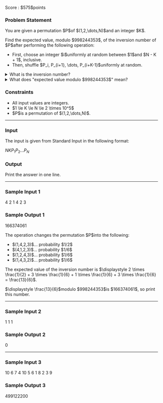
<div>

<span>

<span>

<p>
Score : $575$points
</p>

<div>

<section>

### **Problem Statement**

<p>
You are given a permutation $P$of $(1,2,\dots,N)$and an integer $K$.  
</p>

<p>
Find the expected value, modulo $998244353$, of the inversion number of $P$after performing the following operation:
</p>

<ul>

<li>
First, choose an integer $i$uniformly at random between $1$and $N - K + 1$, inclusive.
</li>

<li>
Then, shuffle $P_i, P_{i+1}, \dots, P_{i+K-1}$uniformly at random.
</li>

</ul>

<details>

<summary>
What is the inversion number?
</summary>
The inversion number of a sequence $(A_1, A_2, \dots, A_N)$is the number of integer pairs $(i, j)$satisfying $1 \le i < j \le N$and $A_i > A_j$.

</details>

<details>

<summary>
What does "expected value modulo $998244353$" mean?
</summary>
It can be proved that the sought expected value is always rational. Under the constraints of this problem, when this value is represented as an irreducible fraction $\frac{P}{Q}$, it can also be proved that $Q \not\equiv 0 \pmod{998244353}$. Thus, there is a unique integer $R$satisfying $R \times Q \equiv P \pmod{998244353}, \ 0 \le R < 998244353$. Report this integer $R$.

</details>

</section>

</div>

<div>

<section>

### **Constraints**

<ul>

<li>
All input values are integers.
</li>

<li>
$1 \le K \le N \le 2 \times 10^5$
</li>

<li>
$P$is a permutation of $(1,2,\dots,N)$.
</li>

</ul>

</section>

</div>

---

<div>

<div>

<section>

### **Input**

<p>
The input is given from Standard Input in the following format:
</p>

<div>

$N$$K$$P_1$$P_2$$\dots$$P_N$
</div>

</section>

</div>

<div>

<section>

### **Output**

<p>
Print the answer in one line.
</p>

</section>

</div>

</div>

---

<div>

<section>

### **Sample Input 1**

<div>

4 2
1 4 2 3

</div>

</section>

</div>

<div>

<section>

### **Sample Output 1**

<div>

166374061

</div>

<p>
The operation changes the permutation $P$into the following:
</p>

<ul>

<li>
$(1,4,2,3)$... probability $1/2$
</li>

<li>
$(4,1,2,3)$... probability $1/6$
</li>

<li>
$(1,2,4,3)$... probability $1/6$
</li>

<li>
$(1,4,3,2)$... probability $1/6$
</li>

</ul>

<p>
The expected value of the inversion number is $\displaystyle 2 \times \frac{1}{2} + 3 \times \frac{1}{6} + 1 \times \frac{1}{6} + 3 \times \frac{1}{6} = \frac{13}{6}$.
</p>

<p>
$\displaystyle \frac{13}{6}$modulo $998244353$is $166374061$, so print this number.
</p>

</section>

</div>

---

<div>

<section>

### **Sample Input 2**

<div>

1 1
1

</div>

</section>

</div>

<div>

<section>

### **Sample Output 2**

<div>

0

</div>

</section>

</div>

---

<div>

<section>

### **Sample Input 3**

<div>

10 6
7 4 10 5 6 1 8 2 3 9

</div>

</section>

</div>

<div>

<section>

### **Sample Output 3**

<div>

499122200

</div>

</section>

</div>

</span>

</span>

</div>
